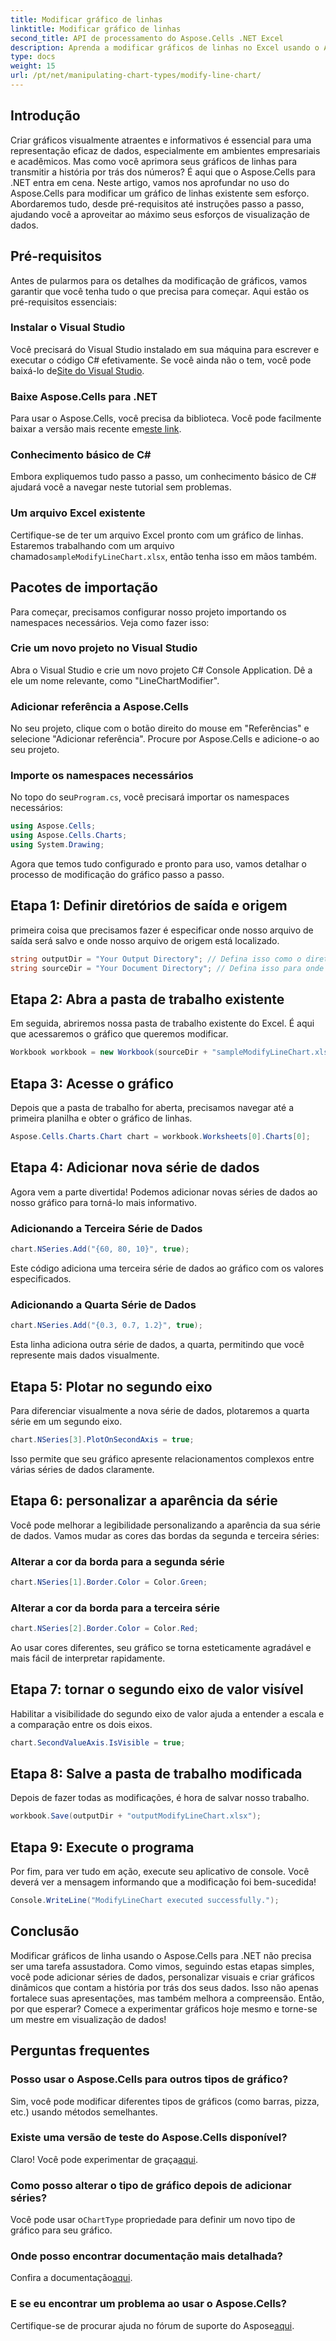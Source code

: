 ```yaml
---
title: Modificar gráfico de linhas
linktitle: Modificar gráfico de linhas
second_title: API de processamento do Aspose.Cells .NET Excel
description: Aprenda a modificar gráficos de linhas no Excel usando o Aspose.Cells para .NET com este guia detalhado passo a passo.
type: docs
weight: 15
url: /pt/net/manipulating-chart-types/modify-line-chart/
---
```

## Introdução

Criar gráficos visualmente atraentes e informativos é essencial para uma representação eficaz de dados, especialmente em ambientes empresariais e acadêmicos. Mas como você aprimora seus gráficos de linhas para transmitir a história por trás dos números? É aqui que o Aspose.Cells para .NET entra em cena. Neste artigo, vamos nos aprofundar no uso do Aspose.Cells para modificar um gráfico de linhas existente sem esforço. Abordaremos tudo, desde pré-requisitos até instruções passo a passo, ajudando você a aproveitar ao máximo seus esforços de visualização de dados. 

## Pré-requisitos 

Antes de pularmos para os detalhes da modificação de gráficos, vamos garantir que você tenha tudo o que precisa para começar. Aqui estão os pré-requisitos essenciais:

### Instalar o Visual Studio
 Você precisará do Visual Studio instalado em sua máquina para escrever e executar o código C# efetivamente. Se você ainda não o tem, você pode baixá-lo de[Site do Visual Studio](https://visualstudio.microsoft.com/).

### Baixe Aspose.Cells para .NET
 Para usar o Aspose.Cells, você precisa da biblioteca. Você pode facilmente baixar a versão mais recente em[este link](https://releases.aspose.com/cells/net/).

### Conhecimento básico de C#
Embora expliquemos tudo passo a passo, um conhecimento básico de C# ajudará você a navegar neste tutorial sem problemas.

### Um arquivo Excel existente
 Certifique-se de ter um arquivo Excel pronto com um gráfico de linhas. Estaremos trabalhando com um arquivo chamado`sampleModifyLineChart.xlsx`, então tenha isso em mãos também. 

## Pacotes de importação

Para começar, precisamos configurar nosso projeto importando os namespaces necessários. Veja como fazer isso:

### Crie um novo projeto no Visual Studio
Abra o Visual Studio e crie um novo projeto C# Console Application. Dê a ele um nome relevante, como "LineChartModifier".

### Adicionar referência a Aspose.Cells
No seu projeto, clique com o botão direito do mouse em "Referências" e selecione "Adicionar referência". Procure por Aspose.Cells e adicione-o ao seu projeto.

### Importe os namespaces necessários
 No topo do seu`Program.cs`, você precisará importar os namespaces necessários:

```csharp
using Aspose.Cells;
using Aspose.Cells.Charts;
using System.Drawing;
```

Agora que temos tudo configurado e pronto para uso, vamos detalhar o processo de modificação do gráfico passo a passo.

## Etapa 1: Definir diretórios de saída e origem

primeira coisa que precisamos fazer é especificar onde nosso arquivo de saída será salvo e onde nosso arquivo de origem está localizado. 

```csharp
string outputDir = "Your Output Directory"; // Defina isso como o diretório de saída desejado
string sourceDir = "Your Document Directory"; // Defina isso para onde seu sampleModifyLineChart.xlsx está localizado
```

## Etapa 2: Abra a pasta de trabalho existente

Em seguida, abriremos nossa pasta de trabalho existente do Excel. É aqui que acessaremos o gráfico que queremos modificar.

```csharp
Workbook workbook = new Workbook(sourceDir + "sampleModifyLineChart.xlsx");
```

## Etapa 3: Acesse o gráfico

Depois que a pasta de trabalho for aberta, precisamos navegar até a primeira planilha e obter o gráfico de linhas.

```csharp
Aspose.Cells.Charts.Chart chart = workbook.Worksheets[0].Charts[0];
```

## Etapa 4: Adicionar nova série de dados

Agora vem a parte divertida! Podemos adicionar novas séries de dados ao nosso gráfico para torná-lo mais informativo.

### Adicionando a Terceira Série de Dados
```csharp
chart.NSeries.Add("{60, 80, 10}", true);
```
Este código adiciona uma terceira série de dados ao gráfico com os valores especificados.

### Adicionando a Quarta Série de Dados
```csharp
chart.NSeries.Add("{0.3, 0.7, 1.2}", true);
```
Esta linha adiciona outra série de dados, a quarta, permitindo que você represente mais dados visualmente.

## Etapa 5: Plotar no segundo eixo

Para diferenciar visualmente a nova série de dados, plotaremos a quarta série em um segundo eixo.

```csharp
chart.NSeries[3].PlotOnSecondAxis = true;
```
Isso permite que seu gráfico apresente relacionamentos complexos entre várias séries de dados claramente.

## Etapa 6: personalizar a aparência da série

Você pode melhorar a legibilidade personalizando a aparência da sua série de dados. Vamos mudar as cores das bordas da segunda e terceira séries:

### Alterar a cor da borda para a segunda série
```csharp
chart.NSeries[1].Border.Color = Color.Green;
```

### Alterar a cor da borda para a terceira série
```csharp
chart.NSeries[2].Border.Color = Color.Red;
```

Ao usar cores diferentes, seu gráfico se torna esteticamente agradável e mais fácil de interpretar rapidamente. 

## Etapa 7: tornar o segundo eixo de valor visível

Habilitar a visibilidade do segundo eixo de valor ajuda a entender a escala e a comparação entre os dois eixos.

```csharp
chart.SecondValueAxis.IsVisible = true;
```

## Etapa 8: Salve a pasta de trabalho modificada

Depois de fazer todas as modificações, é hora de salvar nosso trabalho. 

```csharp
workbook.Save(outputDir + "outputModifyLineChart.xlsx");
```

## Etapa 9: Execute o programa

Por fim, para ver tudo em ação, execute seu aplicativo de console. Você deverá ver a mensagem informando que a modificação foi bem-sucedida!

```csharp
Console.WriteLine("ModifyLineChart executed successfully.");
```

## Conclusão 

Modificar gráficos de linha usando o Aspose.Cells para .NET não precisa ser uma tarefa assustadora. Como vimos, seguindo estas etapas simples, você pode adicionar séries de dados, personalizar visuais e criar gráficos dinâmicos que contam a história por trás dos seus dados. Isso não apenas fortalece suas apresentações, mas também melhora a compreensão. Então, por que esperar? Comece a experimentar gráficos hoje mesmo e torne-se um mestre em visualização de dados!

## Perguntas frequentes

### Posso usar o Aspose.Cells para outros tipos de gráfico?
Sim, você pode modificar diferentes tipos de gráficos (como barras, pizza, etc.) usando métodos semelhantes.

### Existe uma versão de teste do Aspose.Cells disponível?
 Claro! Você pode experimentar de graça[aqui](https://releases.aspose.com/).

### Como posso alterar o tipo de gráfico depois de adicionar séries?
Você pode usar o`ChartType` propriedade para definir um novo tipo de gráfico para seu gráfico.

### Onde posso encontrar documentação mais detalhada?
 Confira a documentação[aqui](https://reference.aspose.com/cells/net/).

### E se eu encontrar um problema ao usar o Aspose.Cells?
 Certifique-se de procurar ajuda no fórum de suporte do Aspose[aqui](https://forum.aspose.com/c/cells/9).